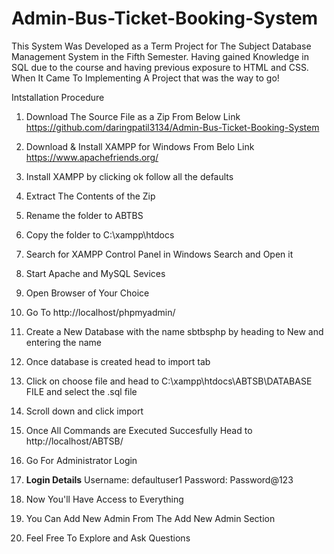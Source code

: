 # Admin-Bus-Ticket-Booking-System
This System Was Developed as a Term Project for The Subject Database Management System in the Fifth Semester. Having gained Knowledge in SQL due to the course and having previous exposure to HTML and CSS. When It Came To Implementing A Project that was the way to go!

Intstallation Procedure

1. Download The Source File as a Zip From Below Link
https://github.com/daringpatil3134/Admin-Bus-Ticket-Booking-System

2. Download & Install XAMPP for Windows From Belo Link
https://www.apachefriends.org/

3. Install XAMPP by clicking ok follow all the defaults

4. Extract The Contents of the Zip

5. Rename the folder to ABTBS

6. Copy the folder to C:\xampp\htdocs

7. Search for XAMPP Control Panel in Windows Search and Open it

8. Start Apache and MySQL Sevices

9. Open Browser of Your Choice

10. Go To http://localhost/phpmyadmin/

11. Create a New Database with the name sbtbsphp by heading to New and entering the name

12. Once database is created head to import tab

13. Click on choose file and head to C:\xampp\htdocs\ABTSB\DATABASE FILE and select the .sql file

14. Scroll down and click import

15. Once All Commands are Executed Succesfully Head to http://localhost/ABTSB/

16. Go For Administrator Login

17. **Login Details** Username: defaultuser1 Password: Password@123

18. Now You'll Have Access to Everything

19. You Can Add New Admin From The Add New Admin Section

20. Feel Free To Explore and Ask Questions
